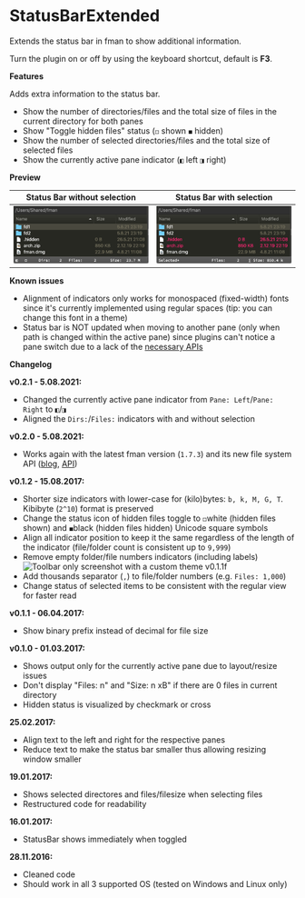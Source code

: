 # StatusBarExtended

Extends the status bar in fman to show additional information.

Turn the plugin on or off by using the keyboard shortcut, default is **F3**.



**Features**

Adds extra information to the status bar.

- Show the number of directories/files and the total size of files in the current directory for both panes
- Show "Toggle hidden files" status (`◻` shown `◼` hidden)
- Show the number of selected directories/files and the total size of selected files
- Show the currently active pane indicator (`◧` left `◨` right)



**Preview**

|       Status Bar without selection       |        Status Bar with selection         |
| :--------------------------------------: | :--------------------------------------: |
| ![Screenshot macOS 10 v0.2.1](fman-plugin-statusbarextended-v0.2.1.png) | ![Screenshot macOS 10 v0.2.1-selection](fman-plugin-statusbarextended-select-v0.2.1.png) |


__Known issues__

- Alignment of indicators only works for monospaced (fixed-width) fonts since it's currently implemented using regular spaces (tip: you can change this font in a theme)
- Status bar is NOT updated when moving to another pane (only when path is changed within the active pane) since plugins can't notice a pane switch due to a lack of the [necessary APIs](https://github.com/fman-users/fman/issues/292#issuecomment-360036718)

**Changelog**

**v0.2.1 - 5.08.2021:**

- Changed the currently active pane indicator from `Pane: Left`/`Pane: Right` to `◧`/`◨` 
- Aligned the `Dirs:`/`Files:` indicators with and without selection

**v0.2.0 - 5.08.2021:**

- Works again with the latest fman version (`1.7.3`) and its new file system API ([blog](https://fman.io/blog/fmans-new-file-system-api/), [API](https://fman.io/docs/api#FileSystem))

**v0.1.2 - 15.08.2017:**

- Shorter size indicators with lower-case for (kilo)bytes: `b, k, M, G, T`. Kibibyte (`2^10`) format is preserved
- Change the status icon of hidden files toggle to `◻`white (hidden files shown) and `◼`black (hidden files hidden) Unicode square symbols
- Align all indicator position to keep it the same regardless of the length of the indicator (file/folder count is consistent up to `9,999`)
- Remove empty folder/file numbers indicators (including labels)
![Toolbar only screenshot with a custom theme v0.1.1f](fman-plugin-StatusBarExtendedF.png)
- Add thousands separator (`,`) to file/folder numbers (e.g. `Files: 1,000`)
- Change status of selected items to be consistent with the regular view for faster read

**v0.1.1 - 06.04.2017:**

- Show binary prefix instead of decimal for file size

**v0.1.0 - 01.03.2017:**

- Shows output only for the currently active pane due to layout/resize issues 
- Don't display "Files: n" and "Size: n xB" if there are 0 files in current directory
- Hidden status is visualized by checkmark or cross


**25.02.2017:**

- Align text to the left and right for the respective panes
- Reduce text to make the status bar smaller thus allowing resizing window smaller


**19.01.2017:**

- Shows selected directores and files/filesize when selecting files
- Restructured code for readability


**16.01.2017:**

- StatusBar shows immediately when toggled


**28.11.2016:**

- Cleaned code
- Should work in all 3 supported OS (tested on Windows and Linux only)
